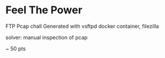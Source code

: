 # Feel The Power

FTP Pcap chall
Generated with vsftpd docker container, filezilla

solver: manual inspection of pcap

~ 50 pts
